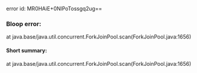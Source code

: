 error id: MR0HAiE+0NlPoTossgq2ug==
### Bloop error:

at java.base/java.util.concurrent.ForkJoinPool.scan(ForkJoinPool.java:1656)
#### Short summary: 

at java.base/java.util.concurrent.ForkJoinPool.scan(ForkJoinPool.java:1656)